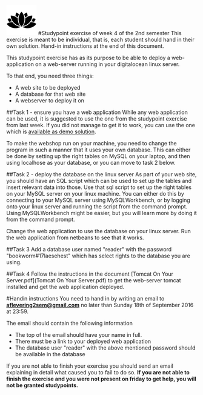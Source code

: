 ![Alt text](../img/lotussm.png)
#Studypoint exercise of week 4 of the 2nd semester
This exercise is meant to be individual, that is, each student should hand in their own solution.
Hand-in instructions at the end of this document.

This studypoint exercise has as its purpose to be able to deploy a web-application on a web-server running in your digitalocean linux server.

To that end, you need three things:

* A web site to be deployed 
* A database for that web site
* A webserver to deploy it on

##Task 1 - ensure you have a web application
While any web application can be used, it is suggested to use the one from the studypoint exercise from last week. If you did not manage to get it to work, you can use the one which is [available as demo solution](../demo/WebShop). 

To make the webshop run on your machine, you need to change the program in such a manner that it uses your own database. This can either be done by setting up the right tables on MySQL on your laptop, and then using localhose as your database, or you can move to task 2 below.

##Task 2 - deploy the database on the linux server
As part of your web site, you should have an SQL script which can be used to set up the tables and insert relevant data into those. Use that sql script to set up the right tables on your MySQL server on your linux machine. You can either do this by connecting to your MySQL server using MySQLWorkbench, or by logging onto your linux server and running the script from the command prompt. Using MySQLWorkbench might be easier, but you will learn more by doing it from the command prompt.

Change the web application to use the database on your linux server. Run the web application from netbeans to see that it works.

##Task 3
Add a database user named "reader" with the password "bookworm#17laesehest" which has select rights to the database you are using.

##Task 4
Follow the instructions in the document [Tomcat On Your Server.pdf](Tomcat On Your Server.pdf) to get the web-server tomcat installed and get the web application deployed.

#Handin instructions
You need to hand in by writing an email to **aflevering2sem@gmail.com** no later than Sunday 18th of September 2016 at 23:59.

The email should contain the following information

* The top of the email should have your name in full.
* There must be a link to your deployed web application
* The database user "reader" with the above mentioned password should be available in the database

If you are not able to finish your exercise you should send an email explaining in detail what caused you to fail to do so. **If you are not able to finish the exercise and you were not present on friday to get help, you will not be granted studypoints.**

